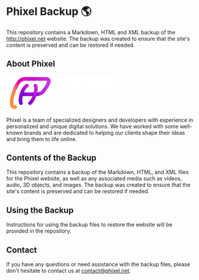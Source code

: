 # Phixel Backup 🌎

This repository contains a Markdown, HTML and XML backup of the http://phixel.net website. The backup was created to ensure that the site's content is preserved and can be restored if needed.

## About Phixel

<img src="Page/phixel/media/e05d2133/logo-h.png" width="300px">

Phixel is a team of specialized designers and developers with experience in personalized and unique digital solutions. We have worked with some well-known brands and are dedicated to helping our clients shape their ideas and bring them to life online.

## Contents of the Backup

This repository contains a backup of the Markdown, HTML, and XML files for the Phixel website, as well as any associated media such as videos, audio, 3D objects, and images. The backup was created to ensure that the site's content is preserved and can be restored if needed. 

## Using the Backup

Instructions for using the backup files to restore the website will be provided in the repository.

## Contact

If you have any questions or need assistance with the backup files, please don't hesitate to contact us at [contact@phixel.net](contact@phixel.net).
